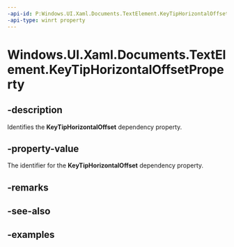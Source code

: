 ```yaml
---
-api-id: P:Windows.UI.Xaml.Documents.TextElement.KeyTipHorizontalOffsetProperty
-api-type: winrt property
---
```


<!-- Property syntax.
public DependencyProperty KeyTipHorizontalOffsetProperty { get; }
-->

# Windows.UI.Xaml.Documents.TextElement.KeyTipHorizontalOffsetProperty

## -description
Identifies the **KeyTipHorizontalOffset** dependency property.



## -property-value
The identifier for the **KeyTipHorizontalOffset** dependency property.

## -remarks

## -see-also

## -examples

